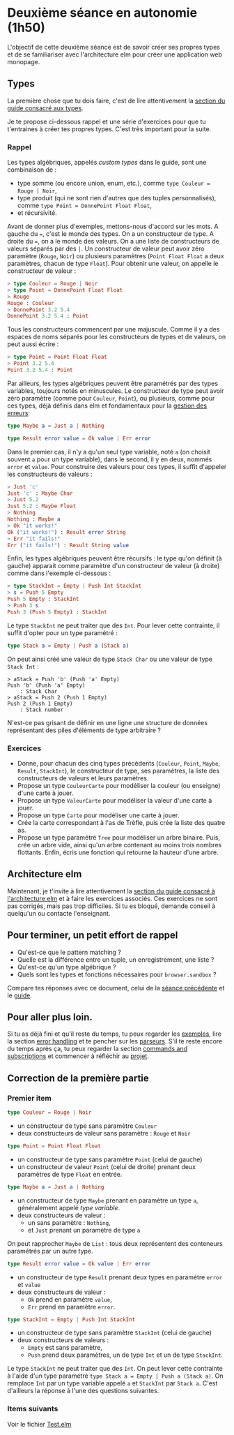 # Deuxième séance en autonomie (1h50)

L'objectif de cette deuxième séance est de savoir créer ses propres types et de se familiariser avec l'architecture elm pour créer une application web monopage.

## Types

La première chose que tu dois faire, c'est de lire attentivement la [section du guide consacré aux types](https://guide.elm-lang.org/types/).

Je te propose ci-dessous rappel et une série d'exercices pour que tu t'entraines à créer tes propres types. C'est très important pour la suite.

### Rappel

Les types algébriques, appelés *custom types* dans le guide, sont une combinaison de : 
- type somme (ou encore union, enum, etc.), comme `type Couleur = Rouge | Noir`, 
- type produit (qui ne sont rien d'autres que des tuples personnalisés), comme `type Point = DonnePoint Float Float`,  
- et récursivité. 

Avant de donner plus d'exemples, mettons-nous d'accord sur les mots. A gauche du `=`, c'est le monde des types. On a un constructeur de type. A droite du `=`, on a le monde des valeurs. On a une liste de constructeurs de valeurs séparés par des `|`. Un constructeur de valeur peut avoir zéro paramètre (`Rouge`, `Noir`) ou plusieurs paramètres (`Point Float Float` a deux paramètres, chacun de type `Float`). Pour obtenir une valeur, on appelle le constructeur de valeur : 
```elm
> type Couleur = Rouge | Noir
> type Point = DonnePoint Float Float
> Rouge
Rouge : Couleur
> DonnePoint 3.2 5.4
DonnePoint 3.2 5.4 : Point
```

Tous les constructeurs commencent par une majuscule. Comme il y a des espaces de noms séparés pour les constructeurs de types et de valeurs, on peut aussi écrire :
```elm
> type Point = Point Float Float
> Point 3.2 5.4
Point 3.2 5.4 : Point
```

Par ailleurs, les types algébriques peuvent être paramétrés par des types variables, toujours notés en minuscules. Le constructeur de type peut avoir zéro paramètre (comme pour `Couleur`, `Point`), ou plusieurs, comme pour ces types, déjà définis dans elm et fondamentaux pour la [gestion des erreurs](https://guide.elm-lang.org/error_handling/): 
```elm
type Maybe a = Just a | Nothing
```
```elm
type Result error value = Ok value | Err error
```
 Dans le premier cas, il n'y a qu'un seul type variable, noté `a` (on choisit souvent `a` pour un type variable), dans le second, il y en deux, nommés `error` et `value`. Pour construire des valeurs pour ces types, il suffit d'appeler les constructeurs de valeurs : 

```elm
> Just 'c'
Just 'c' : Maybe Char
> Just 5.2
Just 5.2 : Maybe Float
> Nothing
Nothing : Maybe a
> Ok "it works!"
Ok ("it works!") : Result error String
> Err "it fails!"
Err ("it fails!") : Result String value
```

Enfin, les types algébriques peuvent être récursifs : le type qu'on définit (à gauche) apparait comme paramètre d'un constructeur de valeur (à droite) comme dans l'exemple ci-dessous : 

```elm
> type StackInt = Empty | Push Int StackInt 
> s = Push 5 Empty
Push 5 Empty : StackInt
> Push 3 s
Push 3 (Push 5 Empty) : StackInt
```

Le type `StackInt` ne peut traiter que des `Int`. Pour lever cette contrainte, il suffit d'opter pour un type paramétré : 
```elm
type Stack a = Empty | Push a (Stack a)
```

On peut ainsi créé une valeur de type `Stack Char` ou une valeur de type `Stack Int` :
```
> aStack = Push 'b' (Push 'a' Empty)
Push 'b' (Push 'a' Empty)
    : Stack Char
> aStack = Push 2 (Push 1 Empty)
Push 2 (Push 1 Empty)
    : Stack number
```

N'est-ce pas grisant de définir en une ligne une structure de données représentant des piles d'éléments de type arbitraire ?

### Exercices

- Donne, pour chacun des cinq types précédents (`Couleur`, `Point`, `Maybe`, `Result`, `StackInt`), le constructeur de type, ses paramètres, la liste des constructeurs de valeurs et leurs paramètres. 
- Propose un type `CouleurCarte` pour modéliser la couleur (ou enseigne) d'une carte à jouer. 
- Propose un type `ValeurCarte` pour modéliser la valeur d'une carte à jouer. 
- Propose un type `Carte` pour modéliser une carte à jouer. 
- Crée la carte correspondant à l'as de Trèfle, puis crée la liste des quatre as. 
- Propose un type paramétré `Tree` pour modéliser un arbre binaire. Puis, crée un arbre vide, ainsi qu'un arbre contenant au moins trois nombres flottants. Enfin, écris une fonction qui retourne la hauteur d'une arbre. 

## Architecture elm

Maintenant, je t'invite à lire attentivement la [section du guide consacré à l'architecture elm](https://guide.elm-lang.org/architecture/)
et à faire les exercices associés. Ces exercices ne sont pas corrigés, mais pas trop difficiles. Si tu es bloqué, demande conseil à quelqu'un ou contacte l'enseignant. 

## Pour terminer, un petit effort de rappel

- Qu'est-ce que le pattern matching ?
- Quelle est la différence entre un tuple, un enregistrement, une liste ?
- Qu'est-ce qu'un type algébrique ?
- Quels sont les types et fonctions nécessaires pour `browser.sandbox` ?

Compare tes réponses avec ce document, celui de la [séance précédente](../TD1/) et le [guide](https://guide.elm-lang.org/).

## Pour aller plus loin. 

Si tu as déjà fini et qu'il reste du temps, tu peux regarder les [exemples](https://elm-lang.org/examples), lire la section [error handling](https://guide.elm-lang.org/error_handling/) et te pencher sur les [parseurs](../parser/README.md). S'il te reste encore du temps après ça, tu peux regarder la section [commands and subscriptions](https://guide.elm-lang.org/effects/) et commencer à réfléchir au [projet](../projet/README.md).

## Correction de la première partie

### Premier item 

```elm
type Couleur = Rouge | Noir
```
- un constructeur de type sans paramètre `Couleur`
- deux constructeurs de valeur sans paramètre : `Rouge` et `Noir`

```elm
type Point = Point Float Float
```
- un constructeur de type sans paramètre `Point` (celui de gauche)
- un constructeur de valeur `Point` (celui de droite) prenant deux paramètres de type `Float` en entrée. 

```elm
type Maybe a = Just a | Nothing
```
- un constructeur de type `Maybe` prenant en paramètre un type `a`, généralement appelé *type variable*. 
- deux constructeurs de valeur : 
  - un sans paramètre : `Nothing`, 
  - et `Just` prenant un paramètre de type `a`

On peut rapprocher `Maybe` de `List` : tous deux représentent des conteneurs paramétrés par un autre type.  

```elm
type Result error value = Ok value | Err error
```
- un constructeur de type `Result` prenant deux types en paramètre `error` et `value`
- deux constructeurs de valeur : 
  - `Ok` prend en paramètre `value`,  
  - `Err` prend en paramètre `error`. 

```elm
type StackInt = Empty | Push Int StackInt 
```
- un constructeur de type sans paramètre `StackInt` (celui de gauche)
- deux constructeurs de valeurs : 
  - `Empty` est sans paramètre, 
  - `Push` prend deux paramètres, un de type `Int` et un de type `StackInt`.

Le type `StackInt` ne peut traiter que des `Int`. On peut lever cette contrainte à l'aide d'un type paramétré `type Stack a = Empty | Push a (Stack a)`. On remplace `Int` par un type variable appelé `a` et `StackInt` par `Stack a`. C'est d'ailleurs la réponse à l'une des questions suivantes.

### Items suivants

Voir le fichier [Test.elm](src/Test.elm)
